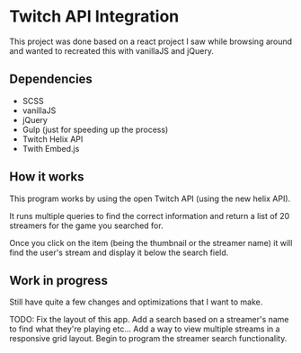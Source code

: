 # Twitch API Integration

This project was done based on a react project I saw while browsing around and wanted to recreated this with vanillaJS and jQuery.

## Dependencies
<ul>
<li>SCSS</li>
<li>vanillaJS</li>
<li>jQuery</li>
<li>Gulp (just for speeding up the process)</li>
<li>Twitch Helix API</li>
<li>Twith Embed.js</li>
</ul>

## How it works

This program works by using the open Twitch API (using the new helix API).

It runs multiple queries to find the correct information and return a list of 20 streamers for the game you searched for.

Once you click on the item (being the thumbnail or the streamer name) it will find the user's stream and display it below the search field.

## Work in progress

Still have quite a few changes and optimizations that I want to make.

TODO: Fix the layout of this app. Add a search based on a streamer's name to find what
they're playing etc... Add a way to view multiple streams in a responsive grid layout.
Begin to program the streamer search functionality.
